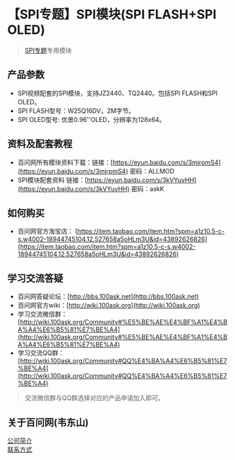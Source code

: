 # 【SPI专题】SPI模块(SPI FLASH+SPI OLED)
> [SPI专题](http://weidongshan.gitee.io/informationdownloadcenter/documentation/videos_tutorial/embedded_linux/SPI.html)专用模块

## 产品参数
- SPI视频配套的SPI模块，支持JZ2440、TQ2440。包括SPI FLASH和SPI OLED。
- SPI FLASH型号：W25Q16DV，2M字节。
- SPI OLED型号: 优景0.96''OLED，分辨率为128x64。

## 资料及配套教程
- 百问网所有模块资料下载：链接：[https://eyun.baidu.com/s/3mjrpmS4](https://eyun.baidu.com/s/3mjrpmS4) 密码：ALLMOD
- SPI模块配套资料 链接：[https://eyun.baidu.com/s/3kVYuvHH](https://eyun.baidu.com/s/3kVYuvHH) 密码：askK

## 如何购买
- 百问网官方淘宝店： [https://item.taobao.com/item.htm?spm=a1z10.5-c-s.w4002-18944745104.12.527658a5oHLm3U&id=43892626826](https://item.taobao.com/item.htm?spm=a1z10.5-c-s.w4002-18944745104.12.527658a5oHLm3U&id=43892626826)

## 学习交流答疑
- 百问网答疑论坛：[http://bbs.100ask.net](http://bbs.100ask.net)
- 百问网官方wiki：[http://wiki.100ask.org](http://wiki.100ask.org)
- 学习交流微信群：[http://wiki.100ask.org/Community#%E5%BE%AE%E4%BF%A1%E4%BA%A4%E6%B5%81%E7%BE%A4](http://wiki.100ask.org/Community#%E5%BE%AE%E4%BF%A1%E4%BA%A4%E6%B5%81%E7%BE%A4)
- 学习交流QQ群：  [http://wiki.100ask.org/Community#QQ%E4%BA%A4%E6%B5%81%E7%BE%A4](http://wiki.100ask.org/Community#QQ%E4%BA%A4%E6%B5%81%E7%BE%A4)

> 交流微信群与QQ群选择对应的产品申请加入即可。

## 关于百问网(韦东山)
[公司简介](http://weidongshan.gitee.io/informationdownloadcenter/documentation/AboutUs/aboutus.html)  <br>
[联系方式](http://weidongshan.gitee.io/informationdownloadcenter/documentation/AboutUs/aboutus.html#id2)